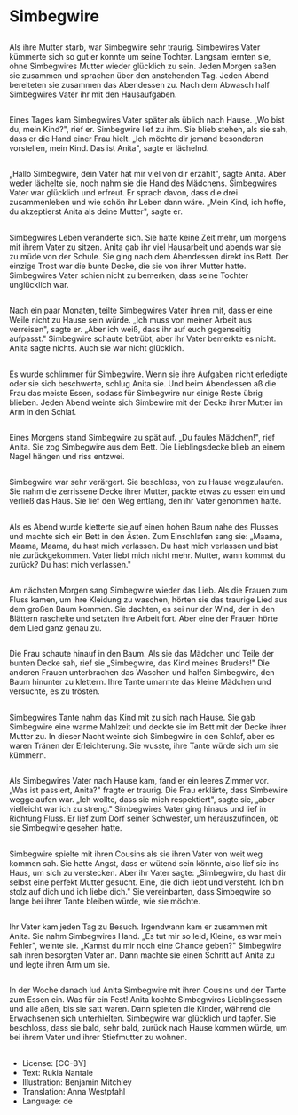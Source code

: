 # Simbegwire

##
Als ihre Mutter starb, war Simbegwire sehr traurig. Simbewires Vater kümmerte sich so gut er konnte um seine Tochter. Langsam lernten sie, ohne Simbegwires Mutter wieder glücklich zu sein. Jeden Morgen saßen sie zusammen und sprachen über den anstehenden Tag. Jeden Abend bereiteten sie zusammen das Abendessen zu. Nach dem Abwasch half Simbegwires Vater ihr mit den Hausaufgaben.

##
Eines Tages kam Simbegwires Vater später als üblich nach Hause. „Wo bist du, mein Kind?", rief er. Simbegwire lief zu ihm. Sie blieb stehen, als sie sah, dass er die Hand einer Frau hielt. „Ich möchte dir jemand besonderen vorstellen, mein Kind. Das ist Anita", sagte er lächelnd.

##
„Hallo Simbegwire, dein Vater hat mir viel von dir erzählt", sagte Anita. Aber weder lächelte sie, noch nahm sie die Hand des Mädchens. Simbegwires Vater war glücklich und erfreut. Er sprach davon, dass die drei zusammenleben und wie schön ihr Leben dann wäre. „Mein Kind, ich hoffe, du akzeptierst Anita als deine Mutter", sagte er.

##
Simbegwires Leben veränderte sich. Sie hatte keine Zeit mehr, um morgens mit ihrem Vater zu sitzen. Anita gab ihr viel Hausarbeit und abends war sie zu müde von der Schule. Sie ging nach dem Abendessen direkt ins Bett. Der einzige Trost war die bunte Decke, die sie von ihrer Mutter hatte. Simbegwires Vater schien nicht zu bemerken, dass seine Tochter unglücklich war.

##
Nach ein paar Monaten, teilte Simbegwires Vater ihnen mit, dass er eine Weile nicht zu Hause sein würde. „Ich muss von meiner Arbeit aus verreisen", sagte er. „Aber ich weiß, dass ihr auf euch gegenseitig aufpasst." Simbegwire schaute betrübt, aber ihr Vater bemerkte es nicht. Anita sagte nichts. Auch sie war nicht glücklich.

##
Es wurde schlimmer für Simbegwire. Wenn sie ihre Aufgaben nicht erledigte oder sie sich beschwerte, schlug Anita sie. Und beim Abendessen aß die Frau das meiste Essen, sodass für Simbegwire nur einige Reste übrig blieben. Jeden Abend weinte sich Simbewire mit der Decke ihrer Mutter im Arm in den Schlaf.

##
Eines Morgens stand Simbegwire zu spät auf. „Du faules Mädchen!", rief Anita. Sie zog Simbegwire aus dem Bett. Die Lieblingsdecke blieb an einem Nagel hängen und riss entzwei.

##
Simbegwire war sehr verärgert. Sie beschloss, von zu Hause wegzulaufen. Sie nahm die zerrissene Decke ihrer Mutter, packte etwas zu essen ein und verließ das Haus. Sie lief den Weg entlang, den ihr Vater genommen hatte.

##
Als es Abend wurde kletterte sie auf einen hohen Baum nahe des Flusses und machte sich ein Bett in den Ästen. Zum Einschlafen sang sie: „Maama, Maama, Maama, du hast mich verlassen. Du hast mich verlassen und bist nie zurückgekommen. Vater liebt mich nicht mehr. Mutter, wann kommst du zurück? Du hast mich verlassen."

##
Am nächsten Morgen sang Simbegwire wieder das Lieb. Als die Frauen zum Fluss kamen, um ihre Kleidung zu waschen, hörten sie das traurige Lied aus dem großen Baum kommen. Sie dachten, es sei nur der Wind, der in den Blättern raschelte und setzten ihre Arbeit fort. Aber eine der Frauen hörte dem Lied ganz genau zu.

##
Die Frau schaute hinauf in den Baum. Als sie das Mädchen und Teile der bunten Decke sah, rief sie „Simbegwire, das Kind meines Bruders!" Die anderen Frauen unterbrachen das Waschen und halfen Simbegwire, den Baum hinunter zu klettern. Ihre Tante umarmte das kleine Mädchen und versuchte, es zu trösten.

##
Simbegwires Tante nahm das Kind mit zu sich nach Hause. Sie gab Simbegwire eine warme Mahlzeit und deckte sie im Bett mit der Decke ihrer Mutter zu. In dieser Nacht weinte sich Simbegwire in den Schlaf, aber es waren Tränen der Erleichterung. Sie wusste, ihre Tante würde sich um sie kümmern.

##
Als Simbegwires Vater nach Hause kam, fand er ein leeres Zimmer vor. „Was ist passiert, Anita?" fragte er traurig. Die Frau erklärte, dass Simbewire weggelaufen war. „Ich wollte, dass sie mich respektiert", sagte sie, „aber vielleicht war ich zu streng." Simbegwires Vater ging hinaus und lief in Richtung Fluss. Er lief zum Dorf seiner Schwester, um herauszufinden, ob sie Simbegwire gesehen hatte.

##
Simbegwire spielte mit ihren Cousins als sie ihren Vater von weit weg kommen sah. Sie hatte Angst, dass er wütend sein könnte, also lief sie ins Haus, um sich zu verstecken. Aber ihr Vater sagte: „Simbegwire, du hast dir selbst eine perfekt Mutter gesucht. Eine, die dich liebt und versteht. Ich bin stolz auf dich und ich liebe dich." Sie vereinbarten, dass Simbegwire so lange bei ihrer Tante bleiben würde, wie sie möchte.

##
Ihr Vater kam jeden Tag zu Besuch. Irgendwann kam er zusammen mit Anita. Sie nahm Simbegwires Hand. „Es tut mir so leid, Kleine, es war mein Fehler", weinte sie. „Kannst du mir noch eine Chance geben?" Simbegwire sah ihren besorgten Vater an. Dann machte sie einen Schritt auf Anita zu und legte ihren Arm um sie.

##
In der Woche danach lud Anita Simbegwire mit ihren Cousins und der Tante zum Essen ein. Was für ein Fest! Anita kochte Simbegwires Lieblingsessen und alle aßen, bis sie satt waren. Dann spielten die Kinder, während die Erwachsenen sich unterhielten. Simbegwire war glücklich und tapfer. Sie beschloss, dass sie bald, sehr bald, zurück nach Hause kommen würde, um bei ihrem Vater und ihrer Stiefmutter zu wohnen.

##
* License: [CC-BY]
* Text: Rukia Nantale
* Illustration: Benjamin Mitchley
* Translation: Anna Westpfahl
* Language: de
